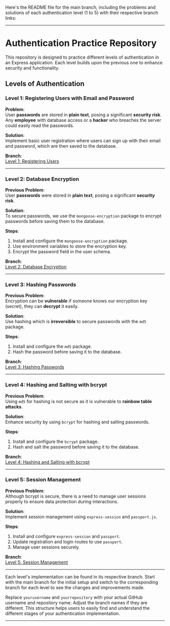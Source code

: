 Here's the README file for the main branch, including the problems and solutions of each authentication level (1 to 5) with their respective branch links:

---

# Authentication Practice Repository

This repository is designed to practice different levels of authentication in an Express application. Each level builds upon the previous one to enhance security and functionality.

## Levels of Authentication

### Level 1: Registering Users with Email and Password

**Problem**:  
User **passwords** are stored in **plain text**, posing a significant **security risk**. Any **employee** with database access or a **hacker** who breaches the server could easily read the passwords.

**Solution**:  
Implement basic user registration where users can sign up with their email and password, which are then saved to the database.

**Branch**:  
[Level 1: Registering Users](https://github.com/yourusername/yourrepository/tree/auth-level-1)

---

### Level 2: Database Encryption

**Previous Problem**:  
User **passwords** were stored in **plain text**, posing a significant **security risk**.

**Solution**:  
To secure passwords, we use the `mongoose-encryption` package to encrypt passwords before saving them to the database.

**Steps**:
1. Install and configure the `mongoose-encryption` package.
2. Use environment variables to store the encryption key.
3. Encrypt the password field in the user schema.

**Branch**:  
[Level 2: Database Encryption](https://github.com/yourusername/yourrepository/tree/auth-level-2)

---

### Level 3: Hashing Passwords

**Previous Problem**:  
Encryption can be **vulnerable** if someone knows our encryption key (secret), they can **decrypt** it easily.

**Solution**:  
Use hashing which is **irreversible** to secure passwords with the `md5` package.

**Steps**:
1. Install and configure the `md5` package.
2. Hash the password before saving it to the database.

**Branch**:  
[Level 3: Hashing Passwords](https://github.com/yourusername/yourrepository/tree/auth-level-3)

---

### Level 4: Hashing and Salting with bcrypt

**Previous Problem**:  
Using `md5` for hashing is not secure as it is vulnerable to **rainbow table attacks**.

**Solution**:  
Enhance security by using `bcrypt` for hashing and salting passwords.

**Steps**:
1. Install and configure the `bcrypt` package.
2. Hash and salt the password before saving it to the database.

**Branch**:  
[Level 4: Hashing and Salting with bcrypt](https://github.com/yourusername/yourrepository/tree/auth-level-4)

---

### Level 5: Session Management

**Previous Problem**:  
Although bcrypt is secure, there is a need to manage user sessions properly to ensure data protection during interactions.

**Solution**:  
Implement session management using `express-session` and `passport.js`.

**Steps**:
1. Install and configure `express-session` and `passport`.
2. Update registration and login routes to use `passport`.
3. Manage user sessions securely.

**Branch**:  
[Level 5: Session Management](https://github.com/yourusername/yourrepository/tree/auth-level-5)

---

Each level's implementation can be found in its respective branch. Start with the main branch for the initial setup and switch to the corresponding branch for each level to see the changes and improvements made.

Replace `yourusername` and `yourrepository` with your actual GitHub username and repository name. Adjust the branch names if they are different. This structure helps users to easily find and understand the different stages of your authentication implementation.

---